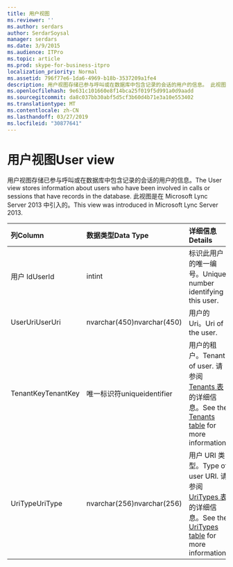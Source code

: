 ```yaml
---
title: 用户视图
ms.reviewer: ''
ms.author: serdars
author: SerdarSoysal
manager: serdars
ms.date: 3/9/2015
ms.audience: ITPro
ms.topic: article
ms.prod: skype-for-business-itpro
localization_priority: Normal
ms.assetid: 796f77e6-1da6-4969-b18b-3537209a1fe4
description: 用户视图存储已参与呼叫或在数据库中包含记录的会话的用户的信息。 此视图是在 Microsoft Lync Server 2013 中引入的。
ms.openlocfilehash: 9e631c101660e8f14bca25f019f5d991a0d9aadd
ms.sourcegitcommit: da8c037bb30abf5d5cf3b60d4b71e3a10e553402
ms.translationtype: MT
ms.contentlocale: zh-CN
ms.lasthandoff: 03/27/2019
ms.locfileid: "30877641"
---
```

# <a name="user-view"></a><span data-ttu-id="46646-104">用户视图</span><span class="sxs-lookup"><span data-stu-id="46646-104">User view</span></span>
 
<span data-ttu-id="46646-105">用户视图存储已参与呼叫或在数据库中包含记录的会话的用户的信息。</span><span class="sxs-lookup"><span data-stu-id="46646-105">The User view stores information about users who have been involved in calls or sessions that have records in the database.</span></span> <span data-ttu-id="46646-106">此视图是在 Microsoft Lync Server 2013 中引入的。</span><span class="sxs-lookup"><span data-stu-id="46646-106">This view was introduced in Microsoft Lync Server 2013.</span></span>
  
|<span data-ttu-id="46646-107">**列**</span><span class="sxs-lookup"><span data-stu-id="46646-107">**Column**</span></span>|<span data-ttu-id="46646-108">**数据类型**</span><span class="sxs-lookup"><span data-stu-id="46646-108">**Data Type**</span></span>|<span data-ttu-id="46646-109">**详细信息**</span><span class="sxs-lookup"><span data-stu-id="46646-109">**Details**</span></span>|
|:-----|:-----|:-----|
|<span data-ttu-id="46646-110">用户 Id</span><span class="sxs-lookup"><span data-stu-id="46646-110">UserId</span></span>  <br/> |<span data-ttu-id="46646-111">int</span><span class="sxs-lookup"><span data-stu-id="46646-111">int</span></span>  <br/> |<span data-ttu-id="46646-112">标识此用户的唯一编号。</span><span class="sxs-lookup"><span data-stu-id="46646-112">Unique number identifying this user.</span></span>  <br/> |
|<span data-ttu-id="46646-113">UserUri</span><span class="sxs-lookup"><span data-stu-id="46646-113">UserUri</span></span>  <br/> |<span data-ttu-id="46646-114">nvarchar(450)</span><span class="sxs-lookup"><span data-stu-id="46646-114">nvarchar(450)</span></span>  <br/> |<span data-ttu-id="46646-115">用户的 Uri。</span><span class="sxs-lookup"><span data-stu-id="46646-115">Uri of the user.</span></span>  <br/> |
|<span data-ttu-id="46646-116">TenantKey</span><span class="sxs-lookup"><span data-stu-id="46646-116">TenantKey</span></span>  <br/> |<span data-ttu-id="46646-117">唯一标识符</span><span class="sxs-lookup"><span data-stu-id="46646-117">uniqueidentifier</span></span>  <br/> |<span data-ttu-id="46646-118">用户的租户。</span><span class="sxs-lookup"><span data-stu-id="46646-118">Tenant of user.</span></span> <span data-ttu-id="46646-119">请参阅[Tenants 表](tenants.md)的详细信息。</span><span class="sxs-lookup"><span data-stu-id="46646-119">See the [Tenants table](tenants.md) for more information.</span></span> <br/> |
|<span data-ttu-id="46646-120">UriType</span><span class="sxs-lookup"><span data-stu-id="46646-120">UriType</span></span>  <br/> |<span data-ttu-id="46646-121">nvarchar(256)</span><span class="sxs-lookup"><span data-stu-id="46646-121">nvarchar(256)</span></span>  <br/> |<span data-ttu-id="46646-122">用户 URI 类型。</span><span class="sxs-lookup"><span data-stu-id="46646-122">Type of user URI.</span></span> <span data-ttu-id="46646-123">请参阅[UriTypes 表](uritypes.md)的详细信息。</span><span class="sxs-lookup"><span data-stu-id="46646-123">See the [UriTypes table](uritypes.md) for more information.</span></span> <br/> |
   

